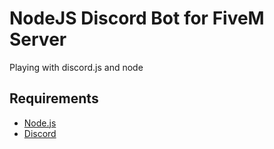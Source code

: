 # NodeJS Discord Bot for FiveM Server

Playing with discord.js and node

## Requirements

- [Node.js](http://nodejs.org/)
- [Discord](https://discordapp.com/) 
